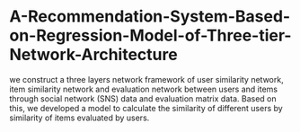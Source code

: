 # A-Recommendation-System-Based-on-Regression-Model-of-Three-tier-Network-Architecture
we construct a three layers network framework of user similarity network, item similarity network and evaluation network between users and items through social network (SNS) data and evaluation matrix data. Based on this, we developed a model to calculate the similarity of different users by similarity of items evaluated by users.
